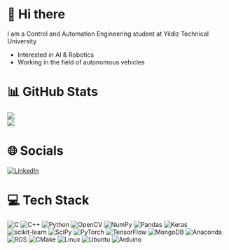 # 👋 Hi there 
I am a Control and Automation Engineering student at Yildiz Technical University<br/>
- Interested in AI & Robotics<br/>
- Working in the field of autonomous vehicles<br/>

# 📊 GitHub Stats
![](https://github-readme-stats.vercel.app/api?username=gizemasya&show_icons=true&include_all_commits=true&theme=radical&hide_border=true)<br/>
![](https://github-readme-stats.vercel.app/api/top-langs/?username=gizemasya&layout=compact&theme=radical&hide_border=true)<br/>

# 🌐 Socials
[![LinkedIn](https://img.shields.io/badge/LinkedIn-%230077B5.svg?&logo=linkedin&logoColor=white)](https://linkedin.com/in/gizem-asya-yılmaz-6923aa21a)

# 💻 Tech Stack
![C](https://img.shields.io/badge/c-%2300599C.svg?style=for-the-badge&logo=c&logoColor=white) 
![C++](https://img.shields.io/badge/c++-%2300599C.svg?style=for-the-badge&logo=c%2B%2B&logoColor=white) 
![Python](https://img.shields.io/badge/python-3670A0?style=for-the-badge&logo=python&logoColor=ffdd54) 
![OpenCV](https://img.shields.io/badge/opencv-%23white.svg?style=for-the-badge&logo=opencv&logoColor=white) 
![NumPy](https://img.shields.io/badge/numpy-%23013243.svg?style=for-the-badge&logo=numpy&logoColor=white) 
![Pandas](https://img.shields.io/badge/pandas-%23150458.svg?style=for-the-badge&logo=pandas&logoColor=white)
![Keras](https://img.shields.io/badge/Keras-%23D00000.svg?style=for-the-badge&logo=Keras&logoColor=white)  
![scikit-learn](https://img.shields.io/badge/scikit--learn-%23F7931E.svg?style=for-the-badge&logo=scikit-learn&logoColor=white) 
![SciPy](https://img.shields.io/badge/SciPy-%230C55A5.svg?style=for-the-badge&logo=scipy&logoColor=white) 
![PyTorch](https://img.shields.io/badge/PyTorch-%23EE4C2C.svg?style=for-the-badge&logo=PyTorch&logoColor=white) 
![TensorFlow](https://img.shields.io/badge/TensorFlow-%23FF6F00.svg?style=for-the-badge&logo=TensorFlow&logoColor=white) 
![MongoDB](https://img.shields.io/badge/MongoDB-%234ea94b.svg?style=for-the-badge&logo=mongodb&logoColor=white) 
![Anaconda](https://img.shields.io/badge/Anaconda-%2344A833.svg?style=for-the-badge&logo=anaconda&logoColor=white)
![ROS](https://img.shields.io/badge/ROS-%23BEBEBE.svg?style=for-the-badge&logo=ros&logoColor=black)
![CMake](https://img.shields.io/badge/CMake-%23008FBA.svg?style=for-the-badge&logo=cmake&logoColor=white) 
![Linux](https://img.shields.io/badge/Linux-%23FCC624.svg?style=for-the-badge&logo=linux&logoColor=black) 
![Ubuntu](https://img.shields.io/badge/Ubuntu-%23E95420.svg?style=for-the-badge&logo=ubuntu&logoColor=white) 
![Arduino](https://img.shields.io/badge/-Arduino-00979D?style=for-the-badge&logo=Arduino&logoColor=white)
